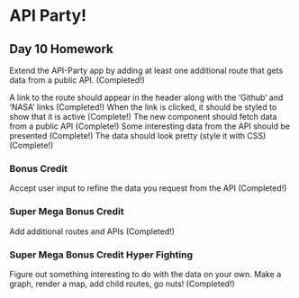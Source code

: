 # API Party!

## Day 10 Homework

Extend the API-Party app by adding at least one additional route that gets data from a public API. (Completed!)

A link to the route should appear in the header along with the ‘Github’ and ‘NASA’ links (Completed!)
When the link is clicked, it should be styled to show that it is active (Complete!)
The new component should fetch data from a public API (Complete!)
Some interesting data from the API should be presented (Complete!)
The data should look pretty (style it with CSS) (Complete!)

### Bonus Credit

Accept user input to refine the data you request from the API (Completed!)

### Super Mega Bonus Credit

Add additional routes and APIs (Completed!)

### Super Mega Bonus Credit Hyper Fighting

Figure out something interesting to do with the data on your own. Make a graph, render a map, add child routes, go nuts! (Completed!)